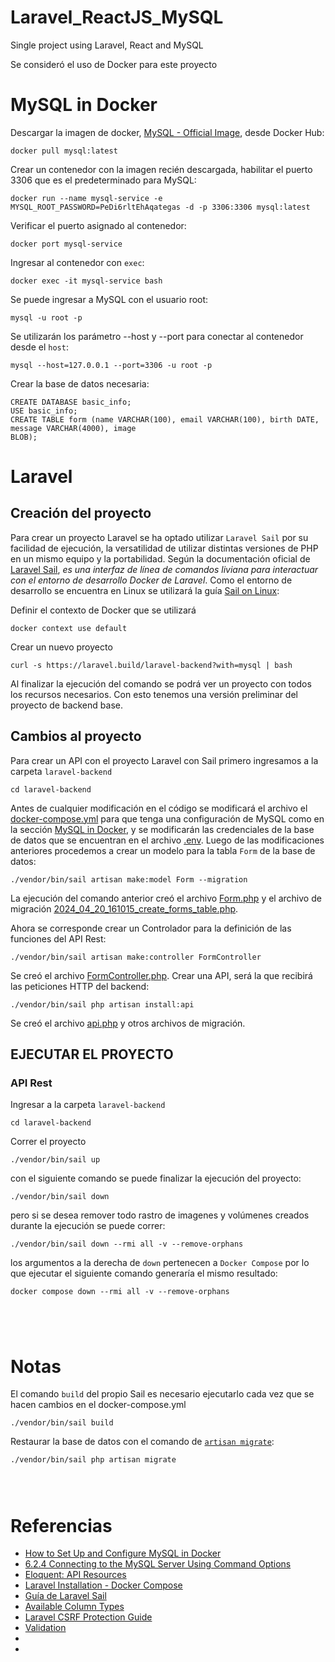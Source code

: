 # Laravel_ReactJS_MySQL

Single project using Laravel, React and MySQL

Se consideró el uso de Docker para este proyecto

# MySQL in Docker

Descargar la imagen de docker, [MySQL - Official Image](https://hub.docker.com/_/mysql), desde Docker Hub:

```shell
docker pull mysql:latest
```

Crear un contenedor con la imagen recién descargada, habilitar el puerto 3306 que es el predeterminado para MySQL:

```shell
docker run --name mysql-service -e MYSQL_ROOT_PASSWORD=PeDi6rltEhAqategas -d -p 3306:3306 mysql:latest
```

Verificar el puerto asignado al contenedor:

```shell
docker port mysql-service
```

Ingresar al contenedor con `exec`:

```shell
docker exec -it mysql-service bash
```

Se puede ingresar a MySQL con el usuario root:

```shell
mysql -u root -p
```

Se utilizarán los parámetro --host y --port para conectar al contenedor desde el `host`:

```shell
mysql --host=127.0.0.1 --port=3306 -u root -p
```

Crear la base de datos necesaria:

```shell
CREATE DATABASE basic_info;
USE basic_info;
CREATE TABLE form (name VARCHAR(100), email VARCHAR(100), birth DATE, message VARCHAR(4000), image
BLOB);
```

# Laravel

## Creación del proyecto

Para crear un proyecto Laravel se ha optado utilizar `Laravel Sail` por su facilidad de ejecución, la versatilidad de utilizar distintas versiones de PHP en un mismo equipo y la portabilidad. Según la documentación oficial de [Laravel Sail](https://laravel.com/docs/11.x/sail), _es una interfaz de línea de comandos liviana para interactuar con el entorno de desarrollo Docker de Laravel_. Como el entorno de desarrollo se encuentra en Linux se utilizará la guía [Sail on Linux](https://laravel.com/docs/11.x/installation#sail-on-linux):

Definir el contexto de Docker que se utilizará

```shell
docker context use default
```

Crear un nuevo proyecto

```shell
curl -s https://laravel.build/laravel-backend?with=mysql | bash
```

Al finalizar la ejecución del comando se podrá ver un proyecto con todos los recursos necesarios. Con esto tenemos una versión preliminar del proyecto de backend base.

## Cambios al proyecto

Para crear un API con el proyecto Laravel con Sail primero ingresamos a la carpeta `laravel-backend`

```shell
cd laravel-backend
```

Antes de cualquier modificación en el código se modificará el archivo el [docker-compose.yml](./laravel-backend/docker-compose.yml) para que tenga una configuración de MySQL como en la sección [MySQL in Docker](#mysql-in-docker), y se modificarán las credenciales de la base de datos que se encuentran en el archivo [.env](./laravel-backend/.env). Luego de las modificaciones anteriores procedemos a crear un modelo para la tabla `Form` de la base de datos:

```shell
./vendor/bin/sail artisan make:model Form --migration
```

La ejecución del comando anterior creó el archivo [Form.php](./laravel-backend/app/Models/Form.php) y el archivo de migración [2024_04_20_161015_create_forms_table.php](./laravel-backend/database/migrations/2024_04_20_161015_create_forms_table.php).

Ahora se corresponde crear un Controlador para la definición de las funciones del API Rest:

```shell
./vendor/bin/sail artisan make:controller FormController
```

Se creó el archivo [FormController.php](./laravel-backend/app/Http/Controllers/FormController.php). Crear una API, será la que recibirá las peticiones HTTP del backend:

```shell
./vendor/bin/sail php artisan install:api
```

Se creó el archivo [api.php](./laravel-backend/routes/api.php) y otros archivos de migración.

## EJECUTAR EL PROYECTO

### API Rest

Ingresar a la carpeta `laravel-backend`

```shell
cd laravel-backend
```

Correr el proyecto

```shell
./vendor/bin/sail up
```

con el siguiente comando se puede finalizar la ejecución del proyecto:

```shell
./vendor/bin/sail down
```

pero si se desea remover todo rastro de imagenes y volúmenes creados durante la ejecución se puede correr:

```shell
./vendor/bin/sail down --rmi all -v --remove-orphans
```

los argumentos a la derecha de `down` pertenecen a `Docker Compose` por lo que ejecutar el siguiente comando generaría el mismo resultado:

```shell
docker compose down --rmi all -v --remove-orphans
```

```shell

```

```shell

```

```shell

```

```shell

```

# Notas

El comando `build` del propio Sail es necesario ejecutarlo cada vez que se hacen cambios en el docker-compose.yml

```shell
./vendor/bin/sail build
```

Restaurar la base de datos con el comando de [`artisan migrate`](https://laravel.com/docs/master/migrations#running-migrations):

```shell
./vendor/bin/sail php artisan migrate
```

```shell

```

```shell

```

```shell

```

# Referencias

- [How to Set Up and Configure MySQL in Docker](https://www.datacamp.com/tutorial/set-up-and-configure-mysql-in-docker)
- [6.2.4 Connecting to the MySQL Server Using Command Options](https://dev.mysql.com/doc/refman/8.0/en/connecting.html)
- [Eloquent: API Resources](https://laravel.com/docs/11.x/eloquent-resources)
- [Laravel Installation - Docker Compose](https://laravel.com/docs/11.x/installation#sail-on-linux)
- [Guía de Laravel Sail](https://desarrolloweb.com/articulos/laravel-sail)
- [Available Column Types](https://laravel.com/docs/9.x/migrations?source=post_page-----80a516abdba1--------------------------------#available-column-types)
- [Laravel CSRF Protection Guide](https://www.stackhawk.com/blog/laravel-csrf-protection-guide/)
- [Validation](https://laravel.com/docs/11.x/validation)
- []()
- []()
